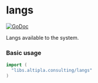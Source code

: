 
# langs

[![GoDoc](https://godoc.org/libs.altipla.consulting/langs?status.svg)](https://godoc.org/libs.altipla.consulting/langs)

Langs available to the system.


### Basic usage

```go
import (
  "libs.altipla.consulting/langs"
)
```
